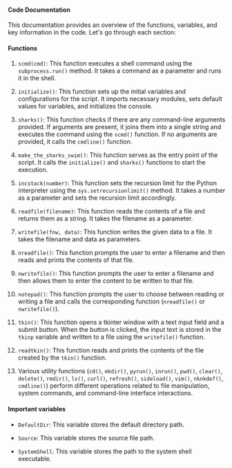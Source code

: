 #### Code Documentation

This documentation provides an overview of the functions, variables, and key information in the code. Let's go through each section:

#### Functions

1. `scmd(cmd)`: This function executes a shell command using the `subprocess.run()` method. It takes a command as a parameter and runs it in the shell.

2. `initialize()`: This function sets up the initial variables and configurations for the script. It imports necessary modules, sets default values for variables, and initializes the console.

3. `sharks()`: This function checks if there are any command-line arguments provided. If arguments are present, it joins them into a single string and executes the command using the `scmd()` function. If no arguments are provided, it calls the `cmdline()` function.

4. `make_the_sharks_swim()`: This function serves as the entry point of the script. It calls the `initialize()` and `sharks()` functions to start the execution.

5. `incstack(number)`: This function sets the recursion limit for the Python interpreter using the `sys.setrecursionlimit()` method. It takes a number as a parameter and sets the recursion limit accordingly.

6. `readfile(filename)`: This function reads the contents of a file and returns them as a string. It takes the filename as a parameter.

7. `writefile(fnw, data)`: This function writes the given data to a file. It takes the filename and data as parameters.

8. `nreadfile()`: This function prompts the user to enter a filename and then reads and prints the contents of that file.

9. `nwritefile()`: This function prompts the user to enter a filename and then allows them to enter the content to be written to that file.

10. `notepad()`: This function prompts the user to choose between reading or writing a file and calls the corresponding function (`nreadfile()` or `nwritefile()`).

11. `tkin()`: This function opens a tkinter window with a text input field and a submit button. When the button is clicked, the input text is stored in the `tkinp` variable and written to a file using the `writefile()` function.

12. `readtkin()`: This function reads and prints the contents of the file created by the `tkin()` function.

13. Various utility functions (`cd()`, `mkdir()`, `pyrun()`, `inrun()`, `pwd()`, `clear()`, `delete()`, `rmdir()`, `ls()`, `curl()`, `refresh()`, `sideload()`, `vim()`, `nknkdef()`, `cmdline()`) perform different operations related to file manipulation, system commands, and command-line interface interactions.

#### Important variables
- `DefaultDir`: This variable stores the default directory path.

- `Source`: This variable stores the source file path.

- `SystemShell`: This variable stores the path to the system shell executable.

